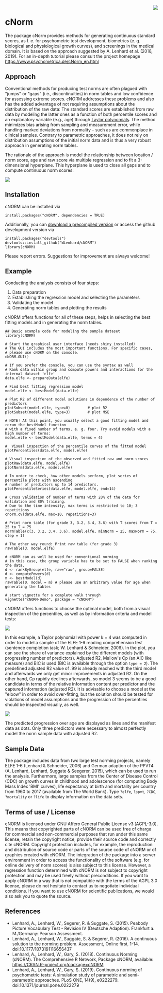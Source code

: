 <img src="vignettes/logo.png" align=right style="border:0;">

# cNorm

The package cNorm provides methods for generating continuous standard scores, as f. e. for psychometric test development, biometrics (e. g. biological and physiological growth curves), and screenings in the medical domain. It is based on the approach suggested by A. Lenhard et al. (2016, 2019). For an in-depth tutorial please consult the project homepage https://www.psychometrica.de/cNorm_en.html

## Approach

Conventional methods for producing test norms are often plagued with "jumps" or "gaps"
(i.e., discontinuities) in norm tables and low confidence for assessing extreme scores.
cNORM addresses these problems and also has the added advantage of not requiring
assumptions about the distribution of the raw data: The standard scores are established from
raw data by modeling the latter ones as a function  of both percentile scores and an
explanatory variable (e.g., age) through [Taylor polynomials](https://www.psychometrica.de/cNorm_math_en.html). The method minimizes
bias arising from sampling and measurement error, while handling marked deviations from
normality – such as are commonplace in clinical samples. Contrary to parametric approaches, it does not rely on distribution assumptions of the initial norm data and is thus a very robust approach in generating norm tables.

The rationale of the approach is model the relationship between location / norm score, age and raw score via multiple regression and to fit a 3-dimensional hyperplane. This hyperplane is used to close all gaps and to compute continuous norm scores:

<img src="vignettes/plos.png" style="border:0;">


## Installation
cNORM can be installed via
```{r example}
install.packages("cNORM", dependencies = TRUE)
```

Additionally, you can [download a precompiled version](https://www.psychometrica.de/cNorm_installation_en.html) or access the github development version via
```{r example}
install.packages("devtools")
devtools::install_github("WLenhard/cNORM")
library(cNORM)
```

Please report errors. Suggestions for improvement are always welcome!

## Example

Conducting the analysis consists of four steps:
1.  Data preparation
1.  Establishing the regression model and selecting the parameters
1.  Validating the model
1.  Generating norm tables and plotting the results

cNORM offers functions for all of these steps, helps in selecting the best fitting models and in generating the norm tables.

```{r example}
## Basic example code for modeling the sample dataset
library(cNORM)

# Start the graphical user interface (needs shiny installed)
# The GUI includes the most important functions. For specific cases,
# please use cNORM on the console.
cNORM.GUI()

# If you prefer the console, you can use the syntax as well
# Rank data within group and compute powers and interactions for the internal dataset 'elfe'
data.elfe <- prepareData(elfe)

# Find best fitting regression model
model.elfe <- bestModel(data.elfe)

# Plot R2 of different model solutions in dependence of the number of predictors
plotSubset(model.elfe, type=0)        # plot R2
plotSubset(model.elfe, type=3)        # plot MSE

# NOTE! At this point, you usually select a good fitting model and rerun the bestModel function
# with a fixed number of terms, e. g. four. Try avoid models with a high number of terms:
model.elfe <- bestModel(data.elfe, terms = 4)

#  Visual inspection of the percentile curves of the fitted model
plotPercentiles(data.elfe, model.elfe)

# Visual inspection of the observed and fitted raw and norm scores
plotRaw(data.elfe, model.elfe)
plotNorm(data.elfe, model.elfe)

# In order to check, how other models perform, plot series of percentile plots with ascending
# number of predictors up to 14 predictors.
plotPercentileSeries(data.elfe, model.elfe, end=14)

# Cross validation of number of terms with 20% of the data for validation and 80% training.
# Due to the time intensity, max terms is restricted to 10; 3 repetitions
cnorm.cv(data.elfe, max=10, repetitions=3)

# Print norm table (for grade 3, 3.2, 3.4, 3.6) with T scores from T = 25 to T = 75
normTable(c(3, 3.2, 3.4, 3.6), model.elfe, minNorm = 25, maxNorm = 75, step = 1)

# The other way round: Print raw table (for grade 3)
rawTable(3, model.elfe)

# cNORM can as well be used for conventional norming
# In this case, the group variable has to be set to FALSE when ranking the data.
d <- rankByGroup(elfe, raw="raw", group=FALSE)
d <- computePowers(d)
m <- bestModel(d)
rawTable(0, model = m) # please use an arbitrary value for age when generating the tables

# start vignette for a complete walk through
vignette("cNORM-Demo", package = "cNORM")
```
cNORM offers functions to choose the optimal model, both from a visual inspection of the 
percentiles, as well as by information criteria and model tests:

![](vignettes/plotSubset.png)

In this example, a Taylor polynomial with power k = 4 was computed in order to model a sample of the ELFE 1-6 reading comprehension test (sentence completion task; W. Lenhard & Schneider, 2006). In the plot, you can see the share of variance explained by the different models (with progressing number of predictors). Adjusted R2, Mallow's Cp (an AIC like measure) and BIC is used (BIC is available through the option `type = 2`). The predefined adjusted R2 value of .99 is already reached with the third model and afterwards we only get minor improvements in adjusted R2. On the other hand, Cp rapidly declines afterwards, so model 3 seems to be a good candidate in terms of the relative information content per predictor and the captured information (adjusted R2). It is advisable to choose a model at the "elbow" in order to avoid over-fitting, but the solution should be tested for violations of model assumptions and the progression of the percentiles should be inspected visually, as well.


![](vignettes/plotPercentiles.png)

The predicted progression over age are displayed as lines and the manifest data as dots. Only three predictors were necessary to almost perfectly model the norm sample data with adjusted R2.

## Sample Data
The package includes data from two large test norming projects, namely ELFE 1-6 (Lenhard & Schneider, 2006) and German adaption of the PPVT4 (A. Lenhard, Lenhard, Suggate & Seegerer, 2015), which can be used to run the analysis. Furthermore, large samples from the Center of Disease Control (CDC) on growth curves in childhood and adolescence (for computing Body Mass Index 'BMI' curves), life expectancy at birth and mortality per country from 1960 to 2017 (available from The World Bank). Type `?elfe`, `?ppvt`, `?CDC`, `?mortality` or `?life` to display information on the data sets.

## Terms of use / License
cNORM is licensed under GNU Affero General Public License v3 (AGPL-3.0). This means that copyrighted parts of cNORM can be used free of charge for commercial and non-commercial purposes that run under this same license, retain the copyright notice, provide their source code and correctly cite cNORM. Copyright protection includes, for example, the reproduction and distribution of source code or parts of the source code of cNORM or of graphics created with cNORM. The integration of the package into a server environment in order to access the functionality of the software (e.g. for online delivery of norm scores) is also subject to this license. However, a regression function determined with cNORM is not subject to copyright protection and may be used freely without preconditions. If you want to apply cNORM in a way that is not compatible with the terms of the AGPL 3.0 license, please do not hesitate to contact us to negotiate individual conditions. If you want to use cNORM for scientific publications, we would also ask you to quote the source.

## References
*   Lenhard, A., Lenhard, W., Segerer, R. & Suggate, S. (2015). Peabody Picture Vocabulary Test - Revision IV (Deutsche Adaption). Frankfurt a. M./Germany: Pearson Assessment.
*   Lenhard, A., Lenhard, W., Suggate, S. & Segerer, R. (2016). A continuous solution to the norming problem. Assessment, Online first, 1-14. doi:10.1177/1073191116656437
*   Lenhard, A., Lenhard, W., Gary, S. (2018). Continuous Norming (cNORM). The Comprehensive R Network, Package cNORM, available: https://CRAN.R-project.org/package=cNORM
*   Lenhard, A., Lenhard, W., Gary, S. (2019). Continuous norming of psychometric tests: A simulation study of parametric and semi-parametric approaches. PLoS ONE, 14(9),  e0222279. doi:10.1371/journal.pone.0222279


